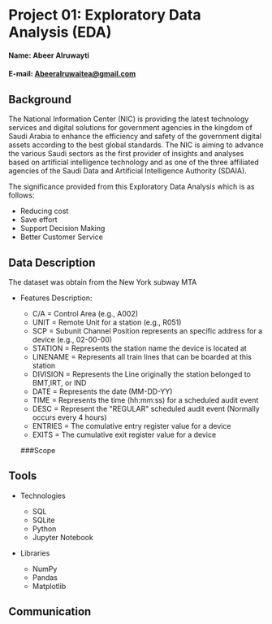 # Project 01: Exploratory Data Analysis (EDA)

#### Name: Abeer Alruwayti
#### E-mail: Abeeralruwaitea@gmail.com

## Background

The National Information Center (NIC) is providing the latest technology services and digital solutions for government agencies in the kingdom of Saudi Arabia to enhance the efficiency and safety of the government digital assets according to the best global standards. The NIC is aiming to advance the various Saudi sectors as the first provider of insights and analyses based on artificial intelligence technology and as one of the three affiliated agencies of the Saudi Data and Artificial Intelligence Authority (SDAIA).


The significance provided from this Exploratory Data Analysis which is as follows:
* Reducing cost
* Save effort
* Support Decision Making
* Better Customer Service

## Data Description
The dataset was obtain from the New York subway MTA 

* Features Description:

  * C/A = Control Area (e.g., A002)
  * UNIT = Remote Unit for a station (e.g., R051)
  * SCP = Subunit Channel Position represents an specific address for a device (e.g., 02-00-00)
  * STATION = Represents the station name the device is located at
  * LINENAME = Represents all train lines that can be boarded at this station
  * DIVISION = Represents the Line originally the station belonged to BMT,IRT, or IND
  * DATE = Represents the date (MM-DD-YY)
  * TIME = Represents the time (hh:mm:ss) for a scheduled audit event
  * DESC = Represent the "REGULAR" scheduled audit event (Normally occurs every 4 hours)
  * ENTRIES = The comulative entry register value for a device
  * EXITS = The cumulative exit register value for a device

  ###Scope
  

## Tools

* Technologies
  * SQL 
  * SQLite
  * Python
  * Jupyter Notebook
  
* Libraries
  * NumPy
  * Pandas
  * Matplotlib
  

## Communication

